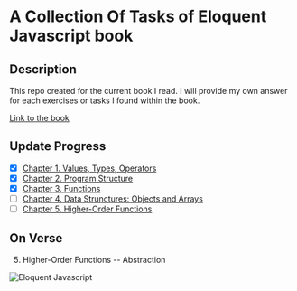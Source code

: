 # A Collection Of Tasks of Eloquent Javascript book
## Description
This repo created for the current book I read. I will provide my own answer for each exercises  or tasks I found within the book.

[Link to the book](https://eloquentjavascript.net/)


## Update Progress
- [x] [Chapter 1. Values, Types, Operators](https://eloquentjavascript.net/01_values.html)
- [x] [Chapter 2. Program Structure](https://eloquentjavascript.net/02_program_structure.html)
- [x] [Chapter 3. Functions](https://eloquentjavascript.net/03_functions.html)
- [ ] [Chapter 4. Data Strunctures: Objects and Arrays](https://eloquentjavascript.net/04_data.html)
- [ ] [Chapter 5. Higher-Order Functions](https://eloquentjavascript.net/05_higher_order.html)

## On Verse
5. Higher-Order Functions -- Abstraction

![Eloquent Javascript](https://eloquentjavascript.net/img/cover.jpg)
